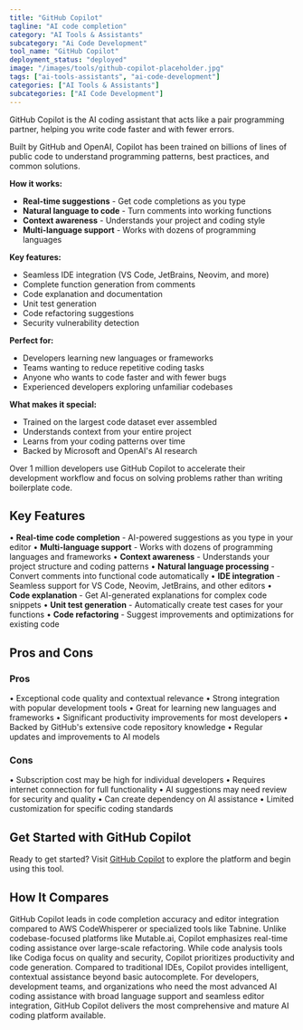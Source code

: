 ```yaml
---
title: "GitHub Copilot"
tagline: "AI code completion"
category: "AI Tools & Assistants"
subcategory: "Ai Code Development"
tool_name: "GitHub Copilot"
deployment_status: "deployed"
image: "/images/tools/github-copilot-placeholder.jpg"
tags: ["ai-tools-assistants", "ai-code-development"]
categories: ["AI Tools & Assistants"]
subcategories: ["AI Code Development"]
---
```

GitHub Copilot is the AI coding assistant that acts like a pair programming partner, helping you write code faster and with fewer errors.

Built by GitHub and OpenAI, Copilot has been trained on billions of lines of public code to understand programming patterns, best practices, and common solutions.

**How it works:**
- **Real-time suggestions** - Get code completions as you type
- **Natural language to code** - Turn comments into working functions
- **Context awareness** - Understands your project and coding style
- **Multi-language support** - Works with dozens of programming languages

**Key features:**
- Seamless IDE integration (VS Code, JetBrains, Neovim, and more)
- Complete function generation from comments
- Code explanation and documentation
- Unit test generation
- Code refactoring suggestions
- Security vulnerability detection

**Perfect for:**
- Developers learning new languages or frameworks
- Teams wanting to reduce repetitive coding tasks
- Anyone who wants to code faster and with fewer bugs
- Experienced developers exploring unfamiliar codebases

**What makes it special:**
- Trained on the largest code dataset ever assembled
- Understands context from your entire project
- Learns from your coding patterns over time
- Backed by Microsoft and OpenAI's AI research

Over 1 million developers use GitHub Copilot to accelerate their development workflow and focus on solving problems rather than writing boilerplate code.

## Key Features

• **Real-time code completion** - AI-powered suggestions as you type in your editor
• **Multi-language support** - Works with dozens of programming languages and frameworks
• **Context awareness** - Understands your project structure and coding patterns
• **Natural language processing** - Convert comments into functional code automatically
• **IDE integration** - Seamless support for VS Code, Neovim, JetBrains, and other editors
• **Code explanation** - Get AI-generated explanations for complex code snippets
• **Unit test generation** - Automatically create test cases for your functions
• **Code refactoring** - Suggest improvements and optimizations for existing code

## Pros and Cons

### Pros
• Exceptional code quality and contextual relevance
• Strong integration with popular development tools
• Great for learning new languages and frameworks
• Significant productivity improvements for most developers
• Backed by GitHub's extensive code repository knowledge
• Regular updates and improvements to AI models

### Cons
• Subscription cost may be high for individual developers
• Requires internet connection for full functionality
• AI suggestions may need review for security and quality
• Can create dependency on AI assistance
• Limited customization for specific coding standards

## Get Started with GitHub Copilot

Ready to get started? Visit [GitHub Copilot](https://github.com/features/copilot) to explore the platform and begin using this tool.

## How It Compares

GitHub Copilot leads in code completion accuracy and editor integration compared to AWS CodeWhisperer or specialized tools like Tabnine. Unlike codebase-focused platforms like Mutable.ai, Copilot emphasizes real-time coding assistance over large-scale refactoring. While code analysis tools like Codiga focus on quality and security, Copilot prioritizes productivity and code generation. Compared to traditional IDEs, Copilot provides intelligent, contextual assistance beyond basic autocomplete. For developers, development teams, and organizations who need the most advanced AI coding assistance with broad language support and seamless editor integration, GitHub Copilot delivers the most comprehensive and mature AI coding platform available.
